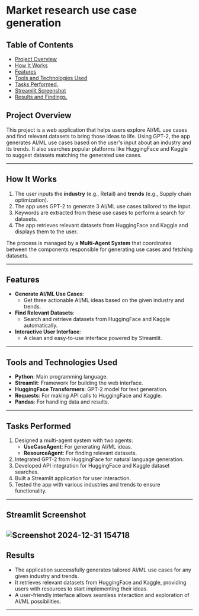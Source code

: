 # Market research use case generation
## Table of Contents
- [Project Overview](#project-overview)
- [How It Works](#How-It-Works)
- [Features](#Features)
- [Tools and Technologies Used](#tools-and-technologies-used)
- [Tasks Performed.](#task-performed)
- [Streamlit Screenshot](#streamlit-screenshot)
- [Results and Findings.](#results-and-findings)

## Project Overview

This project is a web application that helps users explore AI/ML use cases and find relevant datasets to bring those ideas to life. Using GPT-2, the app generates AI/ML use cases based on the user's input about an industry and its trends. It also searches popular platforms like HuggingFace and Kaggle to suggest datasets matching the generated use cases.

---

## How It Works

1. The user inputs the **industry** (e.g., Retail) and **trends** (e.g., Supply chain optimization).
2. The app uses GPT-2 to generate 3 AI/ML use cases tailored to the input.
3. Keywords are extracted from these use cases to perform a search for datasets.
4. The app retrieves relevant datasets from HuggingFace and Kaggle and displays them to the user.

The process is managed by a **Multi-Agent System** that coordinates between the components responsible for generating use cases and fetching datasets.

---

## Features

- **Generate AI/ML Use Cases**:
  - Get three actionable AI/ML ideas based on the given industry and trends.
- **Find Relevant Datasets**:
  - Search and retrieve datasets from HuggingFace and Kaggle automatically.
- **Interactive User Interface**:
  - A clean and easy-to-use interface powered by Streamlit.

---

## Tools and Technologies Used

- **Python**: Main programming language.
- **Streamlit**: Framework for building the web interface.
- **HuggingFace Transformers**: GPT-2 model for text generation.
- **Requests**: For making API calls to HuggingFace and Kaggle.
- **Pandas**: For handling data and results.

---

## Tasks Performed

1. Designed a multi-agent system with two agents:
   - **UseCaseAgent**: For generating AI/ML ideas.
   - **ResourceAgent**: For finding relevant datasets.
2. Integrated GPT-2 from HuggingFace for natural language generation.
3. Developed API integration for HuggingFace and Kaggle dataset searches.
4. Built a Streamlit application for user interaction.
5. Tested the app with various industries and trends to ensure functionality.

---

## Streamlit Screenshot
![Screenshot 2024-12-31 154718](https://github.com/user-attachments/assets/d0d5f9d4-8069-4a53-94b2-ecc16621ff54)
---

## Results

- The application successfully generates tailored AI/ML use cases for any given industry and trends.
- It retrieves relevant datasets from HuggingFace and Kaggle, providing users with resources to start implementing their ideas.
- A user-friendly interface allows seamless interaction and exploration of AI/ML possibilities.

---
